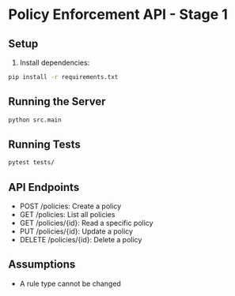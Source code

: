 # Policy Enforcement API - Stage 1

## Setup

1. Install dependencies:

```bash
pip install -r requirements.txt
```

## Running the Server

```bash
python src.main
```

## Running Tests

```bash
pytest tests/
```

## API Endpoints

- POST /policies: Create a policy
- GET /policies: List all policies
- GET /policies/{id}: Read a specific policy
- PUT /policies/{id}: Update a policy
- DELETE /policies/{id}: Delete a policy

## Assumptions

- A rule type cannot be changed